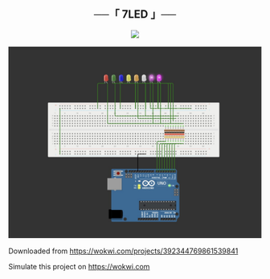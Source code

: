 <h2 align="center">
    ──「 7LED 」──
</h2>
<p align="center">
  <img src="7led.webm">
</p>
<p align="center">
  <img src="7LED.jpg">
</p>

Downloaded from https://wokwi.com/projects/392344769861539841


Simulate this project on https://wokwi.com
